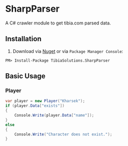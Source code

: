 # SharpParser

A C# crawler module to get tibia.com parsed data.  

## Installation

1. Download via [Nuget](https://www.nuget.org/packages/TibiaSolutions.SharpParser/) or via `Package Manager Console`:
```
PM> Install-Package TibiaSolutions.SharpParser
```

## Basic Usage

### Player
```csharp
var player = new Player("Kharsek");
if (player.Data["exists"])
{
    Console.Write(player.Data["name"]);
}
else
{
    Console.Write("Character does not exist.");
}
```
